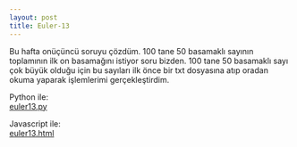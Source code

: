 ```yaml
---
layout: post
title: Euler-13
---
```

 Bu hafta onüçüncü soruyu çözdüm. 100 tane 50 basamaklı sayının toplamının ilk on basamağını istiyor soru bizden. 100 tane 50 basamaklı sayı çok büyük olduğu için bu sayıları ilk önce bir txt dosyasına atıp oradan okuma yaparak işlemlerimi gerçekleştirdim.

Python ile:  
[euler13.py](https://github.com/Seylul/pro-lang/blob/master/python/euler13.py)  

Javascript ile:  
[euler13.html](https://github.com/Seylul/pro-lang/blob/master/javascript/euler13.html)

